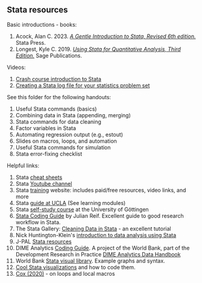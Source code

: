## Stata resources

Basic introductions - books:
1. Acock, Alan C. 2023. [_A Gentle Introduction to Stata, Revised 6th edition._](https://www.stata.com/bookstore/gentle-introduction-to-stata/) Stata Press.
2. Longest, Kyle C. 2019. [_Using Stata for Quantitative Analysis, Third Edition._](https://www.stata.com/bookstore/using-stata-for-quantitative-analysis/) Sage Publications.

Videos:
1. [Crash course introduction to Stata](https://www.youtube.com/watch?v=160nBMavcHE)
2. [Creating a Stata log file for your statistics problem set](https://www.youtube.com/watch?v=9mjXnZxmkXw)

See this folder for the following handouts:
1. Useful Stata commands (basics)
2. Combining data in Stata (appending, merging)
3. Stata commands for data cleaning
4. Factor variables in Stata
5. Automating regression output (e.g., estout)
6. Slides on macros, loops, and automation
7. Useful Stata commands for simulation
8. Stata error-fixing checklist

Helpful links:
1. Stata [cheat sheets](https://www.stata.com/bookstore/stata-cheat-sheets/)
2. Stata [Youtube channel](https://www.youtube.com/channel/UCVk4G4nEtBS4tLOyHqustDA)
3. Stata [training](https://www.stata.com/learn/) website: includes paid/free resources, video links, and more
4. Stata [guide at UCLA](https://stats.idre.ucla.edu/stata/) (See learning modules)
5. Stata [self-study course](https://economic-analysis-with-stata.uni-goettingen.de/?page=0) at the University of Göttingen
6. [Stata Coding Guide](https://julianreif.com/guide/) by Julian Reif. Excellent guide to good research workflow in Stata.
7. The Stata Gallery: [Cleaning Data in Stata](https://medium.com/the-stata-gallery/cleaning-data-in-stata-c9a98c8fda74) - an excellent tutorial
8. Nick Huntington-Klein's [introduction to data analysis using Stata](https://nickchk.com/Coding%20and%20Data%20Cleaning%20Intro%20Stata.html)
9. J-PAL [Stata resources](https://www.povertyactionlab.org/resource/data-analysis)
10. DIME Analytics [Coding Guide](https://worldbank.github.io/dime-data-handbook/coding.html). A project of the World Bank, part of the Development Research in Practice [DIME Analytics Data Handbook](https://worldbank.github.io/dime-data-handbook/)
11. World Bank [Stata visual library](https://worldbank.github.io/stata-visual-library/). Example graphs and syntax.
12. [Cool Stata visualizations](https://medium.com/the-stata-gallery/top-25-stata-visualizations-with-full-code-668b5df114b6) and how to code them.
13. [Cox (2020)](https://journals.sagepub.com/doi/10.1177/1536867X20976340) - on loops and local macros
